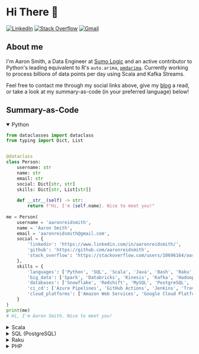 # Hi There 👋
[![LinkedIn](https://img.shields.io/badge/-LinkedIn-blue?style=flat&logo=Linkedin&logoColor=white&link=https://www.linkedin.com/in/aaronreidsmith/)](https://www.linkedin.com/in/aaronreidsmith/)
[![Stack Overflow](https://img.shields.io/badge/-Stack_Overflow-FE7A16?style=flat&logo=Stack-Overflow&logoColor=white&link=https://stackoverflow.com/users/10696164/aaron-smith)](https://stackoverflow.com/users/10696164/aaron-smith)
[![Gmail](https://img.shields.io/badge/-Email-D14836?style=flat&logo=Gmail&logoColor=white&link=mailto:aaronreidsmith@gmail.com)](mailto:aaronreidsmith@gmail.com)

## About me
I'm Aaron Smith, a Data Engineer at [Sumo Logic](https://www.sumologic.com/) and an active contributor to Python's leading equivalent to R's `auto.arima`, [`pmdarima`](https://github.com/alkaline-ml/pmdarima). Currently working to process billions of data points per day using Scala and Kafka Streams.

Feel free to contact me through my social links above, give my [blog](https://aaronreidsmith.github.io) a read, or take a look at my summary-as-code (in your preferred language) below!


## Summary-as-Code 

<details open><summary>Python</summary>
<p>

```python
from dataclasses import dataclass
from typing import Dict, List


@dataclass
class Person:
    username: str
    name: str
    email: str
    social: Dict[str, str]
    skills: Dict[str, List[str]]
    
    def __str__(self) -> str:
        return f"Hi, I'm {self.name}. Nice to meet you!"
		
me = Person(
    username = 'aaronreidsmith',
    name = 'Aaron Smith',
    email = 'aaronreidsmith@gmail.com',
    social = {
        'linkedin': 'https://www.linkedin.com/in/aaronreidsmith/',
        'github': 'https://github.com/aaronreidsmith',
        'stack_overflow': 'https://stackoverflow.com/users/10696164/aaron-smith'
    },
    skills = {
        'languages': ['Python', 'SQL', 'Scala', 'Java', 'Bash', 'Raku', 'R', 'Perl', 'PHP'],
        'big_data': ['Spark', 'Databricks', 'Kinesis', 'Kafka', 'Hadoop'],
        'databases': ['Snowflake', 'Redshift', 'MySQL', 'PostgreSQL', 'DynamoDB'],
        'ci_cd': ['Azure Pipelines', 'GitHub Actions', 'Jenkins', 'Travis CI', 'Appveyor', 'CircleCI'],
        'cloud_platforms': ['Amazon Web Services', 'Google Cloud Platform']
    }
)
print(me)
# Hi, I'm Aaron Smith. Nice to meet you!
```

</p>
</details>

<details><summary>Scala</summary>
<p>

```scala
case class Person(
  username: String,
  name: String,
  email: String,
  social: Map[String, String],
  skills: Map[String, Seq[String]]
) {
  override def toString: String = s"Hi, I'm $name. Nice to meet you!"
}

val me = Person(
  username = "aaronreidsmith",
  name     = "Aaron Smith",
  email    = "aaronreidsmith@gmail.com",
  social   = Map(
    "linkedin"      -> "https://www.linkedin.com/in/aaronreidsmith/",
    "github"        -> "https://github.com/aaronreidsmith",
    "stackOverflow" -> "https://stackoverflow.com/users/10696164/aaron-smith"
  ),
  skills = Map(
    "languages"      -> Seq("Python", "SQL", "Scala", "Java", "Bash", "Raku", "R", "Perl", "PHP"),
    "bigData"        -> Seq("Spark", "Databricks", "Kinesis", "Kafka", "Hadoop"),
    "databases"      -> Seq("Snowflake", "Redshift", "MySQL", "PostgreSQL", "DynamoDB"),
    "ciCd"           -> Seq("Azure Pipelines", "GitHub Actions", "Jenkins", "Travis CI", "Appveyor", "CircleCI"),
    "cloudPlatforms" -> Seq("Amazon Web Services", "Google Cloud Platform")
  )
)
println(me)
// Hi, I'm Aaron Smith. Nice to meet you!
```

</p>
</details>

<details><summary>SQL (PostgreSQL)</summary>
<p>

```sql
CREATE TABLE people (
  username VARCHAR PRIMARY KEY,
  name     VARCHAR,
  email    VARCHAR,
  social   JSON,
  skills   JSON
);

INSERT INTO people VALUES (
  'aaronreidsmith',
  'Aaron Smith',
  'aaronreidsmith@gmail.com',
  $$
  {
    "linkedin": "https://www.linkedin.com/in/aaronreidsmith/",
    "github": "https://github.com/aaronreidsmith",
    "stack_overflow": "https://stackoverflow.com/users/10696164/aaron-smith"
  }
  $$,
  $$
  {
    "languages": ["Python", "SQL", "Scala", "Java", "Bash", "Raku", "R", "Perl", "PHP"],
    "big_data": ["Spark", "Databricks", "Kinesis", "Kafka", "Hadoop"],
    "databases": ["Snowflake", "Redshift", "MySQL", "PostgreSQL", "DynamoDB"],
    "ci_cd": ["Azure Pipelines", "GitHub Actions", "Jenkins", "Travis CI", "Appveyor", "CircleCI"],
    "cloud_platforms": ["Amazon Web Services", "Google Cloud Platform"]
  }
  $$
);

SELECT
  'Hi, I''m ' || name || '. Nice to meet you!' AS me
FROM people
WHERE username = 'aaronreidsmith';
-- Hi, I'm Aaron Smith. Nice to meet you!
```

</p>
</details>

<details closed><summary>Raku</summary>
<p>

```raku
class Person {
    has Str  $.username;
    has Str  $.name;
    has Str  $.email;
    has Str  %.social{Str};
    has List %.skills{Str};

    method gist returns Str {
        "Hi, I'm $!name. Nice to meet you!";
    }
}

my $me = Person.new(
    username => 'aaronreidsmith',
    name     => 'Aaron Smith',
    email    => 'aaronreidsmith@gmail.com',
    social   => (
        'linkedin'       => 'https://www.linkedin.com/in/aaronreidsmith/',
        'github'         => 'https://github.com/aaronreidsmith',
        'stack-overflow' => 'https://stackoverflow.com/users/10696164/aaron-smith'
    ),
    skills => (
        'languages'       => ('Python', 'SQL', 'Scala', 'Java', 'Bash', 'Raku', 'R', 'Perl', 'PHP'),
        'big-data'        => ('Spark', 'Databricks', 'Kinesis', 'Kafka', 'Hadoop'),
        'databases'       => ('Snowflake', 'Redshift', 'MySQL', 'PostgreSQL', 'DynamoDB'),
        'ci-cd'           => ('Azure Pipelines', 'GitHub Actions', 'Jenkins', 'Travis CI', 'Appveyor', 'CircleCI'),
        'cloud-platforms' => ('Amazon Web Services', 'Google Cloud Platform')
    )
);
say $me;
# Hi, I'm Aaron Smith. Nice to meet you!
```

</p>
</details>

<details closed><summary>PHP</summary>
<p>

```php
<?php
class Person {
    public $username;
    public $name;
    public $email;
    public $social;
    public $skills;

    public function __construct($username, $name, $email, $social, $skills) {
        $this->username = $username;
        $this->name     = $name;
        $this->email    = $email;
        $this->social   = $social;
        $this->skills   = $skills;
    }

    public function __toString() {
        return "Hi, I'm {$this->name}. Nice to meet you!\n";
    }
}

$me = new Person(
    'aaronreidsmith',
    'Aaron Smith',
    'aaronreidsmith@gmail.com',
    array(
        'linkedin'       => 'https://www.linkedin.com/in/aaronreidsmith/',
        'github'         => 'https://github.com/aaronreidsmith',
        'stack_overflow' => 'https://stackoverflow.com/users/10696164/aaron-smith'
    ),
    array(
        'languages'       => array('Python', 'SQL', 'Scala', 'Java', 'Bash', 'Raku', 'R', 'Perl', 'PHP'),
        'big_data'        => array('Spark', 'Databricks', 'Kinesis', 'Kafka', 'Hadoop'),
        'databases'       => array('Snowflake', 'Redshift', 'MySQL', 'PostgreSQL', 'DynamoDB'),
        'ci_cd'           => array('Azure Pipelines', 'GitHub Actions', 'Jenkins', 'Travis CI', 'Appveyor', 'CircleCI'),
        'cloud_platforms' => array('Amazon Web Services', 'Google Cloud Platform')
    )
);
echo $me;
# Hi, I'm Aaron Smith. Nice to meet you!
```

</p>
</details>

